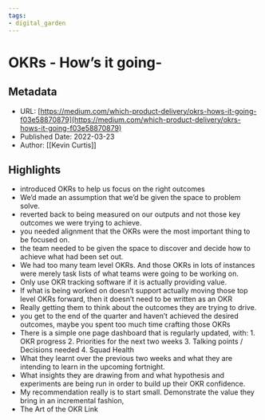 ```yaml
---
tags: 
- digital_garden
---
```

# OKRs - How’s it going-
## Metadata
* URL: [https://medium.com/which-product-delivery/okrs-hows-it-going-f03e58870879](https://medium.com/which-product-delivery/okrs-hows-it-going-f03e58870879)
* Published Date: 2022-03-23
* Author: [[Kevin Curtis]]

## Highlights
* introduced OKRs to help us focus on the right outcomes
* We’d made an assumption that we’d be given the space to problem solve.
* reverted back to being measured on our outputs and not those key outcomes we were trying to achieve.
* you needed alignment that the OKRs were the most important thing to be focused on.
* the team needed to be given the space to discover and decide how to achieve what had been set out.
* We had too many team level OKRs. And those OKRs in lots of instances were merely task lists of what teams were going to be working on.
* Only use OKR tracking software if it is actually providing value.
* If what is being worked on doesn’t support actually moving those top level OKRs forward, then it doesn’t need to be written as an OKR
* Really getting them to think about the outcomes they are trying to drive.
* you get to the end of the quarter and haven’t achieved the desired outcomes, maybe you spent too much time crafting those OKRs
* There is a simple one page dashboard that is regularly updated, with: 1. OKR progress 2. Priorities for the next two weeks 3. Talking points / Decisions needed 4. Squad Health
* What they learnt over the previous two weeks and what they are intending to learn in the upcoming fortnight.
* What insights they are drawing from and what hypothesis and experiments are being run in order to build up their OKR confidence.
* My recommendation really is to start small. Demonstrate the value they bring in an incremental fashion,
* The Art of the OKR Link